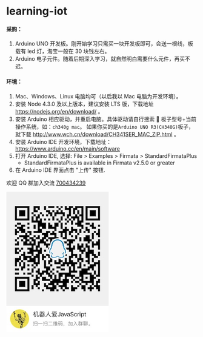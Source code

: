 # learning-iot

#### 采购：

1.  Arduino UNO 开发板。刚开始学习只需买一块开发板即可，会送一根线，板载有 led 灯，淘宝一般在 30 块钱左右。
2.  Arduino 电子元件。随着后期深入学习，就自然明白需要什么元件，再买不迟。

#### 环境：

1.  Mac、Windows、Linux 电脑均可（以后我以 Mac 电脑为开发环境）。
2.  安装 Node 4.3.0 及以上版本，建议安装 LTS 版，下载地址 https://nodejs.org/en/download/ 。
3.  安装 Arduino 相应驱动，并重启电脑。具体驱动请自行搜索  板子型号+当前操作系统，如：`ch340g mac`。 如果你买的是`Arduino UNO R3(CH340G)`板子，就下载
    http://www.wch.cn/download/CH341SER_MAC_ZIP.html 。
4.  安装 Arduino IDE 开发环境，下载地址：https://www.arduino.cc/en/main/software
5.  打开 Arduino IDE, 选择: File > Examples > Firmata > StandardFirmataPlus
    * StandardFirmataPlus is available in Firmata v2.5.0 or greater
6.  在 Arduino IDE 界面点击 "上传" 按钮.

欢迎 QQ 群加入交流 [700434239](http://shang.qq.com/wpa/qunwpa?idkey=11cd472ee62461eed296856bfe97e15e02fc551c4ff476ec4eba16e6a9c27000)

![QQ群](https://raw.githubusercontent.com/Kennytian/learning-iot/master/assets/qq_group_qrcode.jpg)
